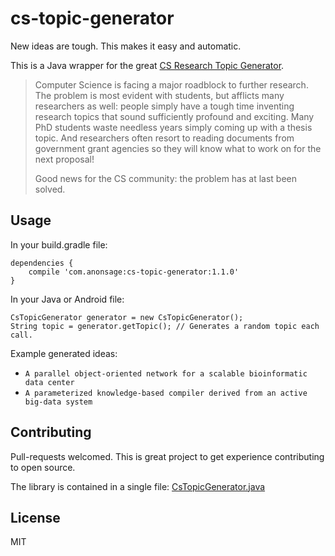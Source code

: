 # cs-topic-generator
New ideas are tough. This makes it easy and automatic.


This is a Java wrapper for the great [CS Research Topic Generator](https://www.cs.purdue.edu/homes/dec/essay.topic.generator.html).

> Computer Science is facing a major roadblock to further research. The problem is most evident with students, but afflicts many researchers as well: people simply have a tough time inventing research topics that sound sufficiently profound and exciting. Many PhD students waste needless years simply coming up with a thesis topic. And researchers often resort to reading documents from government grant agencies so they will know what to work on for the next proposal!
>
> Good news for the CS community: the problem has at last been solved.



## Usage

In your build.gradle file:

    dependencies {
        compile 'com.anonsage:cs-topic-generator:1.1.0'
    }

In your Java or Android file:

    CsTopicGenerator generator = new CsTopicGenerator();
    String topic = generator.getTopic(); // Generates a random topic each call.

Example generated ideas:

- `A parallel object-oriented network for a scalable bioinformatic data center`
- `A parameterized knowledge-based compiler derived from an active big-data system`



## Contributing
Pull-requests welcomed. This is great project to get experience contributing to open source.

The library is contained in a single file: [CsTopicGenerator.java](https://github.com/danialgoodwin/cs-topic-generator/blob/master/cs-topic-generator/cs-topic-generator/src/main/java/com/anonsage/CsTopicGenerator.java)



## License
MIT
